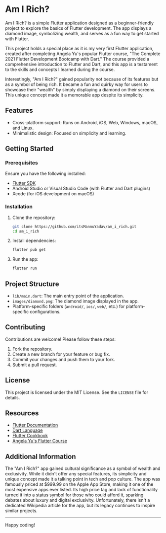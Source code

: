 # Am I Rich?

Am I Rich? is a simple Flutter application designed as a beginner-friendly project to explore the basics of Flutter development. The app displays a diamond image, symbolizing wealth, and serves as a fun way to get started with Flutter.

This project holds a special place as it is my very first Flutter application, created after completing Angela Yu's popular Flutter course, "The Complete 2021 Flutter Development Bootcamp with Dart." The course provided a comprehensive introduction to Flutter and Dart, and this app is a testament to the skills and concepts I learned during the course.

Interestingly, "Am I Rich?" gained popularity not because of its features but as a symbol of being rich. It became a fun and quirky way for users to showcase their "wealth" by simply displaying a diamond on their screens. This unique concept made it a memorable app despite its simplicity.

## Features

- Cross-platform support: Runs on Android, iOS, Web, Windows, macOS, and Linux.
- Minimalistic design: Focused on simplicity and learning.

## Getting Started

### Prerequisites

Ensure you have the following installed:

- [Flutter SDK](https://docs.flutter.dev/get-started/install)
- Android Studio or Visual Studio Code (with Flutter and Dart plugins)
- Xcode (for iOS development on macOS)

### Installation

1. Clone the repository:
   ```bash
   git clone https://github.com/itsMannuYadav/am_i_rich.git
   cd am_i_rich
   ```

2. Install dependencies:
   ```bash
   flutter pub get
   ```

3. Run the app:
   ```bash
   flutter run
   ```

## Project Structure

- `lib/main.dart`: The main entry point of the application.
- `images/diamond.png`: The diamond image displayed in the app.
- Platform-specific folders (`android/`, `ios/`, `web/`, etc.) for platform-specific configurations.

## Contributing

Contributions are welcome! Please follow these steps:

1. Fork the repository.
2. Create a new branch for your feature or bug fix.
3. Commit your changes and push them to your fork.
4. Submit a pull request.

## License

This project is licensed under the MIT License. See the `LICENSE` file for details.

## Resources

- [Flutter Documentation](https://docs.flutter.dev/)
- [Dart Language](https://dart.dev/)
- [Flutter Cookbook](https://docs.flutter.dev/cookbook)
- [Angela Yu's Flutter Course](https://www.udemy.com/course/flutter-bootcamp-with-dart/)

## Additional Information

The "Am I Rich?" app gained cultural significance as a symbol of wealth and exclusivity. While it didn't offer any special features, its simplicity and unique concept made it a talking point in tech and pop culture. The app was famously priced at $999.99 on the Apple App Store, making it one of the most expensive apps ever listed. Its high price tag and lack of functionality turned it into a status symbol for those who could afford it, sparking debates about luxury and digital exclusivity. Unfortunately, there isn't a dedicated Wikipedia article for the app, but its legacy continues to inspire similar projects.

---

Happy coding!
